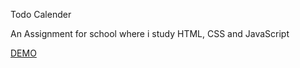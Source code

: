 Todo Calender

An Assignment for school where i study HTML, CSS and JavaScript

[DEMO](https://hazem-89.github.io/Todo-Calender/)